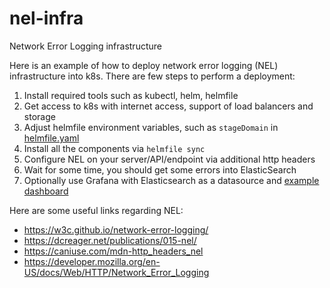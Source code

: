 # nel-infra
Network Error Logging infrastructure

Here is an example of how to deploy network error logging (NEL) infrastructure into k8s. There are few steps to perform a deployment:
1. Install required tools such as kubectl, helm, helmfile
2. Get access to k8s with internet access, support of load balancers and storage
3. Adjust helmfile environment variables, such as `stageDomain` in [helmfile.yaml](helmfile.yaml#L5)
4. Install all the components via `helmfile sync` 
5. Configure NEL on your server/API/endpoint via additional http headers 
6. Wait for some time, you should get some errors into ElasticSearch
7. Optionally use Grafana with Elasticsearch as a datasource and [example dashboard](grafana-NEL.json)


Here are some useful links regarding NEL:
* https://w3c.github.io/network-error-logging/
* https://dcreager.net/publications/015-nel/
* https://caniuse.com/mdn-http_headers_nel
* https://developer.mozilla.org/en-US/docs/Web/HTTP/Network_Error_Logging

